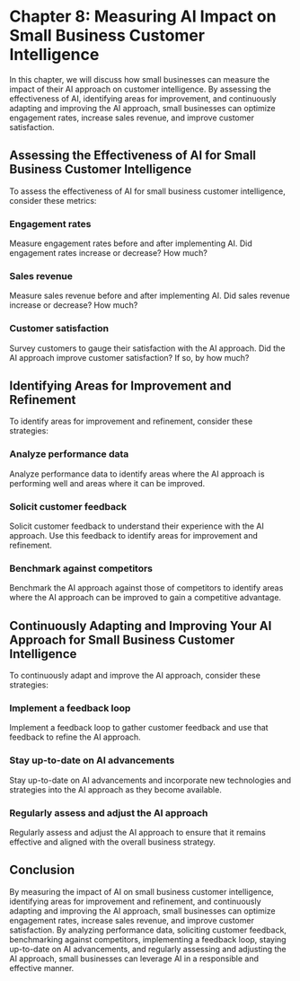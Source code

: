 Chapter 8: Measuring AI Impact on Small Business Customer Intelligence
======================================================================

In this chapter, we will discuss how small businesses can measure the impact of their AI approach on customer intelligence. By assessing the effectiveness of AI, identifying areas for improvement, and continuously adapting and improving the AI approach, small businesses can optimize engagement rates, increase sales revenue, and improve customer satisfaction.

Assessing the Effectiveness of AI for Small Business Customer Intelligence
--------------------------------------------------------------------------

To assess the effectiveness of AI for small business customer intelligence, consider these metrics:

### Engagement rates

Measure engagement rates before and after implementing AI. Did engagement rates increase or decrease? How much?

### Sales revenue

Measure sales revenue before and after implementing AI. Did sales revenue increase or decrease? How much?

### Customer satisfaction

Survey customers to gauge their satisfaction with the AI approach. Did the AI approach improve customer satisfaction? If so, by how much?

Identifying Areas for Improvement and Refinement
------------------------------------------------

To identify areas for improvement and refinement, consider these strategies:

### Analyze performance data

Analyze performance data to identify areas where the AI approach is performing well and areas where it can be improved.

### Solicit customer feedback

Solicit customer feedback to understand their experience with the AI approach. Use this feedback to identify areas for improvement and refinement.

### Benchmark against competitors

Benchmark the AI approach against those of competitors to identify areas where the AI approach can be improved to gain a competitive advantage.

Continuously Adapting and Improving Your AI Approach for Small Business Customer Intelligence
---------------------------------------------------------------------------------------------

To continuously adapt and improve the AI approach, consider these strategies:

### Implement a feedback loop

Implement a feedback loop to gather customer feedback and use that feedback to refine the AI approach.

### Stay up-to-date on AI advancements

Stay up-to-date on AI advancements and incorporate new technologies and strategies into the AI approach as they become available.

### Regularly assess and adjust the AI approach

Regularly assess and adjust the AI approach to ensure that it remains effective and aligned with the overall business strategy.

Conclusion
----------

By measuring the impact of AI on small business customer intelligence, identifying areas for improvement and refinement, and continuously adapting and improving the AI approach, small businesses can optimize engagement rates, increase sales revenue, and improve customer satisfaction. By analyzing performance data, soliciting customer feedback, benchmarking against competitors, implementing a feedback loop, staying up-to-date on AI advancements, and regularly assessing and adjusting the AI approach, small businesses can leverage AI in a responsible and effective manner.



